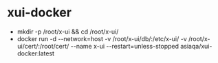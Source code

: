 # xui-docker

- mkdir -p /root/x-ui && cd /root/x-ui/
- docker run -d --network=host -v /root/x-ui/db/:/etc/x-ui/ -v /root/x-ui/cert/:/root/cert/ --name x-ui --restart=unless-stopped asiaqa/xui-docker:latest

